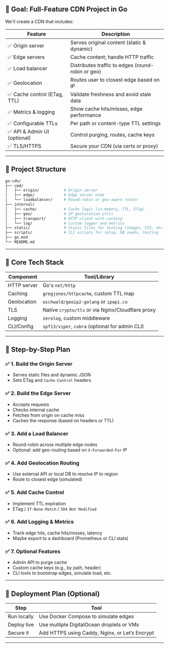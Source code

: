 ## 🎯 Goal: Full-Feature CDN Project in Go

We'll create a CDN that includes:

| Feature                     | Description                                       |
| --------------------------- | ------------------------------------------------- |
| ✅ Origin server             | Serves original content (static & dynamic)        |
| ✅ Edge servers              | Cache content; handle HTTP traffic                |
| ✅ Load balancer             | Distributes traffic to edges (round-robin or geo) |
| ✅ Geolocation               | Routes user to closest edge based on IP           |
| ✅ Cache control (ETag, TTL) | Validate freshness and avoid stale data           |
| ✅ Metrics & logging         | Show cache hits/misses, edge performance          |
| ✅ Configurable TTLs         | Per path or content-type TTL settings             |
| ✅ API & Admin UI (optional) | Control purging, routes, cache keys               |
| ✅ TLS/HTTPS                 | Secure your CDN (via certs or proxy)              |

---

## 🧱 Project Structure

```bash
go-cdn/
├── cmd/
│   ├── origin/           # Origin server
│   ├── edge/             # Edge server node
│   └── loadbalancer/     # Round-robin or geo-aware router
├── internal/
│   ├── cache/            # Cache logic (in-memory, TTL, ETag)
│   ├── geo/              # IP geolocation utils
│   ├── transport/        # HTTP client with caching
│   └── log/              # Custom logger and metrics
├── static/               # Static files for testing (images, CSS, etc.)
├── scripts/              # CLI scripts for setup, DB seeds, testing
├── go.mod
└── README.md
```

---

## 🧠 Core Tech Stack

| Component   | Tool/Library                                      |
| ----------- | ------------------------------------------------- |
| HTTP server | Go's `net/http`                                   |
| Caching     | `gregjones/httpcache`, custom TTL map             |
| Geolocation | `oschwald/geoip2-golang` or `ipapi.co`            |
| TLS         | Native `crypto/tls` or via Nginx/Cloudflare proxy |
| Logging     | `zerolog`, custom middleware                      |
| CLI/Config  | `spf13/viper`, `cobra` (optional for admin CLI)   |

---

## 🔧 Step-by-Step Plan

### ✅ 1. Build the **Origin Server**

* Serves static files and dynamic JSON
* Sets ETag and `Cache-Control` headers

### ✅ 2. Build the **Edge Server**

* Accepts requests
* Checks internal cache
* Fetches from origin on cache miss
* Caches the response (based on headers or TTL)

### ✅ 3. Add a **Load Balancer**

* Round-robin across multiple edge nodes
* Optional: add geo-routing based on `X-Forwarded-For` IP

### ✅ 4. Add **Geolocation Routing**

* Use external API or local DB to resolve IP to region
* Route to closest edge (simulated)

### ✅ 5. Add **Cache Control**

* Implement TTL expiration
* ETag / `If-None-Match` / `304 Not Modified`

### ✅ 6. Add **Logging & Metrics**

* Track edge hits, cache hits/misses, latency
* Maybe export to a dashboard (Prometheus or CLI stats)

### ✅ 7. Optional Features

* Admin API to purge cache
* Custom cache keys (e.g., by path, header)
* CLI tools to bootstrap edges, simulate load, etc.

---

## 🚀 Deployment Plan (Optional)

| Step        | Tool                                           |
| ----------- | ---------------------------------------------- |
| Run locally | Use Docker Compose to simulate edges           |
| Deploy live | Use multiple DigitalOcean droplets or VMs      |
| Secure it   | Add HTTPS using Caddy, Nginx, or Let’s Encrypt |

---
